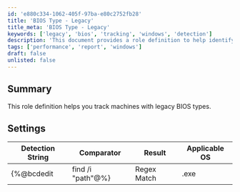 ```yaml
---
id: 'e880c334-1062-405f-97ba-e80c2752fb28'
title: 'BIOS Type - Legacy'
title_meta: 'BIOS Type - Legacy'
keywords: ['legacy', 'bios', 'tracking', 'windows', 'detection']
description: 'This document provides a role definition to help identify and track machines that utilize legacy BIOS types, ensuring better management and updates for systems running Windows.'
tags: ['performance', 'report', 'windows']
draft: false
unlisted: false
---
```


## Summary

This role definition helps you track machines with legacy BIOS types.

## Settings

| Detection String                     | Comparator     | Result | Applicable OS |
|--------------------------------------|----------------|--------|----------------|
| \{%@bcdedit | find /i "path"@%}     | Regex Match    | .exe   | Windows        |



